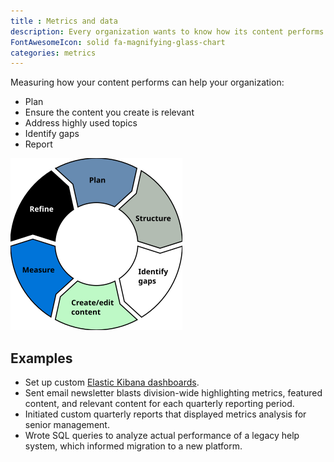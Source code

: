 ```yaml
---
title : Metrics and data
description: Every organization wants to know how its content performs. I have extensive experience implementing and monitoring content metrics.
FontAwesomeIcon: solid fa-magnifying-glass-chart
categories: metrics
---
```


 Measuring how your content performs can help your organization:

- Plan
- Ensure the content you create is relevant
- Address highly used topics
- Identify gaps
- Report

![Content lifecycle](/assets/images/content-lifecycle.png)

## Examples

- Set up custom [Elastic Kibana dashboards](https://www.elastic.co/kibana/kibana-dashboard).
- Sent email newsletter blasts division-wide highlighting metrics, featured content, and relevant content for each quarterly reporting period.
- Initiated custom quarterly reports that displayed metrics analysis for senior management.
- Wrote SQL queries to analyze actual performance of a legacy help system, which informed migration to a new platform.
